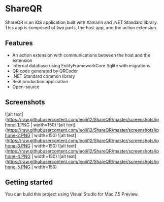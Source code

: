 # ShareQR
ShareQR is an iOS application built with Xamarin and .NET Standard library. This app is composed of two parts, the host app, and the action extension.

## Features
- An action extension with communications between the host and the extension
- Internal database using EntityFrameworkCore.Sqlite with migrations
- QR code generated by QRCoder
- .NET Standard common library
- Real production application
- Open-source

## Screenshots
![alt text](https://raw.githubusercontent.com/leoiii12/ShareQR/master/screenshots/iphone-1.PNG | width=150)
![alt text](https://raw.githubusercontent.com/leoiii12/ShareQR/master/screenshots/iphone-2.PNG | width=150)
![alt text](https://raw.githubusercontent.com/leoiii12/ShareQR/master/screenshots/iphone-3.PNG | width=150)
![alt text](https://raw.githubusercontent.com/leoiii12/ShareQR/master/screenshots/iphone-4.PNG | width=150)
![alt text](https://raw.githubusercontent.com/leoiii12/ShareQR/master/screenshots/iphone-5.PNG | width=150)

## Getting started
You can build this project using Visual Studio for Mac 7.5 Preview.
